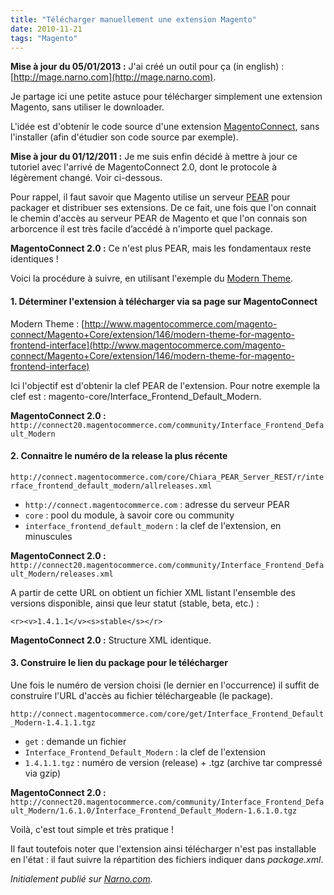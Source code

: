 ```yaml
---
title: "Télécharger manuellement une extension Magento"
date: 2010-11-21
tags: "Magento"
---
```


**Mise à jour du 05/01/2013 :** J'ai créé un outil pour ça (in english) : [http://mage.narno.com](http://mage.narno.com).

Je partage ici une petite astuce pour télécharger simplement une extension Magento, sans utiliser le downloader.

L'idée est d'obtenir le code source d'une extension [MagentoConnect](http://www.magentocommerce.com/magento-connect), sans l'installer (afin d'étudier son code source par exemple).

**Mise à jour du 01/12/2011 :** Je me suis enfin décidé à mettre à jour ce tutoriel avec l'arrivé de MagentoConnect 2.0, dont le protocole à légèrement changé. Voir ci-dessous.

Pour rappel, il faut savoir que Magento utilise un serveur [PEAR](http://pear.php.net) pour packager et distribuer ses extensions. De ce fait, une fois que l'on connait le chemin d'accès au serveur PEAR de Magento et que l'on connais son arborcence il est très facile d’accédé à n'importe quel package.

**MagentoConnect 2.0 :** Ce n'est plus PEAR, mais les fondamentaux reste identiques !

Voici la procédure à suivre, en utilisant l'exemple du [Modern Theme](http://www.magentocommerce.com/magento-connect/Magento+Core/extension/146/modern-theme-for-magento-frontend-interface).

#### 1. Déterminer l'extension à télécharger via sa page sur MagentoConnect

Modern Theme : [http://www.magentocommerce.com/magento-connect/Magento+Core/extension/146/modern-theme-for-magento-frontend-interface](http://www.magentocommerce.com/magento-connect/Magento+Core/extension/146/modern-theme-for-magento-frontend-interface)

Ici l'objectif est d'obtenir la clef PEAR de l'extension. Pour notre exemple la clef est : magento-core/Interface_Frontend_Default_Modern.

**MagentoConnect 2.0 :** ```http://connect20.magentocommerce.com/community/Interface_Frontend_Default_Modern```

#### 2. Connaitre le numéro de la release la plus récente

```http://connect.magentocommerce.com/core/Chiara_PEAR_Server_REST/r/interface_frontend_default_modern/allreleases.xml```

* ```http://connect.magentocommerce.com``` : adresse du serveur PEAR
* ```core``` : pool du module, à savoir core ou community
* ```interface_frontend_default_modern``` : la clef de l'extension, en minuscules

**MagentoConnect 2.0 :** ```http://connect20.magentocommerce.com/community/Interface_Frontend_Default_Modern/releases.xml```

A partir de cette URL on obtient un fichier XML listant l'ensemble des versions disponible, ainsi que leur statut (stable, beta, etc.) :

```<r><v>1.4.1.1</v><s>stable</s></r>```

**MagentoConnect 2.0 :** Structure XML identique.

#### 3. Construire le lien du package pour le télécharger

Une fois le numéro de version choisi (le dernier en l'occurrence) il suffit de construire l'URL d'accès au fichier téléchargeable (le package).

```http://connect.magentocommerce.com/core/get/Interface_Frontend_Default_Modern-1.4.1.1.tgz```

* ```get``` : demande un fichier
* ```Interface_Frontend_Default_Modern``` : la clef de l'extension
* ```1.4.1.1.tgz``` : numéro de version (release) + .tgz (archive tar compressé via gzip)

**MagentoConnect 2.0 :** ```http://connect20.magentocommerce.com/community/Interface_Frontend_Default_Modern/1.6.1.0/Interface_Frontend_Default_Modern-1.6.1.0.tgz```

Voilà, c'est tout simple et très pratique !

Il faut toutefois noter que l'extension ainsi télécharger n'est pas installable en l'état : il faut suivre la répartition des fichiers indiquer dans _package.xml_.

_Initialement publié sur [Narno.com](http://narno.com/blog/telecharger-manuellement-une-extension-magento)._
